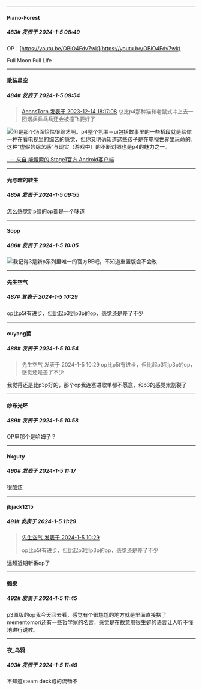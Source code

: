
*****

####  Piano-Forest  
##### 483#       发表于 2024-1-5 08:49

OP：[https://youtu.be/OBiO4Fdv7wk](https://youtu.be/OBiO4Fdv7wk)

Full Moon Full Life


*****

####  散装星空  
##### 484#       发表于 2024-1-5 09:54

<blockquote><a href="httphttps://bbs.saraba1st.com/2b/forum.php?mod=redirect&amp;goto=findpost&amp;pid=63328631&amp;ptid=2138920" target="_blank">AeonsTorn 发表于 2023-12-14 18:17:08</a>
总比p4那种猫和老鼠式冲上去一团烟乒乒乓乓还会被撞飞要好了</blockquote><img src="https://static.saraba1st.com/image/smiley/face2017/037.png" referrerpolicy="no-referrer">但是那个场面恰恰很综艺啊。p4整个氛围＋ui包括故事里的一些桥段就是给你一种在看电视里的综艺的感觉，但你又明确知道这些孩子是在电视世界里玩命的。这种“虚假的综艺感”与现实（游戏中）的不断对照也是p4的魅力之一。

[  -- 来自 能搜索的 Stage1官方 Android客户端](https://www.coolapk.com/apk/140634)

*****

####  光与暗的转生  
##### 485#       发表于 2024-1-5 09:55

怎么感觉新p组的op都是一个味道


*****

####  Sopp  
##### 486#       发表于 2024-1-5 10:05

<img src="https://static.saraba1st.com/image/smiley/face2017/013.png" referrerpolicy="no-referrer">我记得3是新p系列里唯一的官方BE吧，不知道重置版会不会改


*****

####  先生空气  
##### 487#       发表于 2024-1-5 10:29

op比p5t有进步，但比起p3到p3p的op，感觉还是差了不少


*****

####  ouyang菌  
##### 488#       发表于 2024-1-5 10:54

<blockquote>先生空气 发表于 2024-1-5 10:29
op比p5t有进步，但比起p3到p3p的op，感觉还是差了不少</blockquote>
我觉得还是比p3p好的，那个op我连塞进歌单都不愿意，和p3的感觉太割裂了

*****

####  纱布光环  
##### 489#       发表于 2024-1-5 10:58

OP里那个是哈姆子？


*****

####  hkguty  
##### 490#       发表于 2024-1-5 11:17

很酷炫


*****

####  jbjack1215  
##### 491#       发表于 2024-1-5 11:29

<blockquote><a href="httphttps://bbs.saraba1st.com/2b/forum.php?mod=redirect&amp;goto=findpost&amp;pid=63540073&amp;ptid=2138920" target="_blank">先生空气 发表于 2024-1-5 10:29</a>

op比p5t有进步，但比起p3到p3p的op，感觉还是差了不少</blockquote>
远超近期新番op了


*****

####  鶴来  
##### 492#       发表于 2024-1-5 11:45

p3原版的op我今天回去看，感觉有个很尴尬的地方就是里面直接摆了mementomori还有一些哲学家的名言，感觉是在故意用很生僻的语言让人听不懂地进行说教。

*****

####  夜_乌鸦  
##### 493#       发表于 2024-1-5 11:49

不知道steam deck跑的流畅不

